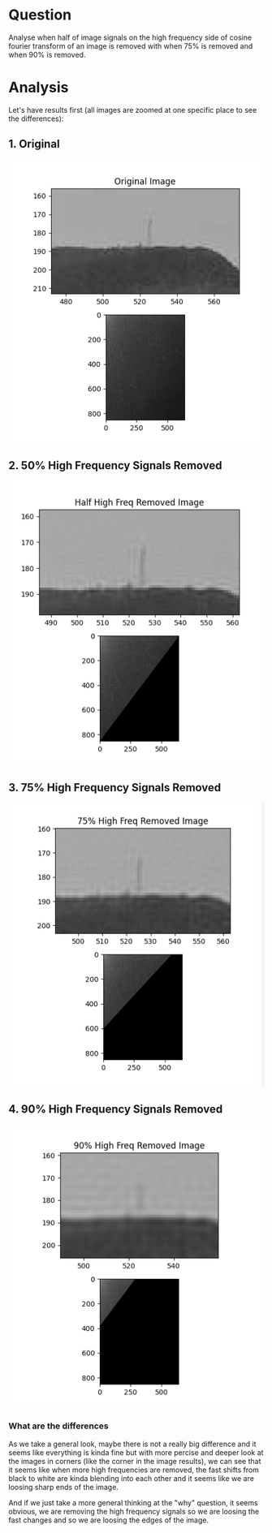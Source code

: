 # Question

Analyse when half of image signals on the high frequency side of cosine fourier transform of an image is removed with when 75% is removed and when 90% is removed.

# Analysis

Let's have results first (all images are zoomed at one specific place to see the differences):

## 1. Original

![](original.png)

## 2. 50% High Frequency Signals Removed

![](half_removed.png)

## 3. 75% High Frequency Signals Removed

![](75_percent_removed.png)

## 4. 90% High Frequency Signals Removed

![](90_percent_removed.png)

### What are the differences

As we take a general look, maybe there is not a really big difference and it seems like everything is kinda fine but with more percise and deeper look at the images in corners (like the corner in the image results), we can see that it seems like when more high frequencies are removed, the fast shifts from black to white are kinda blending into each other and it seems like we are loosing sharp ends of the image.

And if we just take a more general thinking at the "why" question, it seems obvious, we are removing the high frequency signals so we are loosing the fast changes and so we are loosing the edges of the image.
